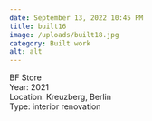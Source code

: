 ```yaml
---
date: September 13, 2022 10:45 PM
title: built16
image: /uploads/built18.jpg
category: Built work
alt: alt
---
```

B﻿F Store\
Y﻿ear: 2021 \
Location: Kreuzberg, Berlin\
T﻿ype: interior renovation
